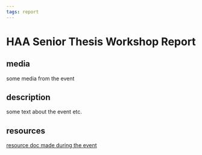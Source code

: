 ```yaml
---
tags: report
---
```


# HAA Senior Thesis Workshop Report

## media
some media from the event

## description
some text about the event etc.

## resources
[resource doc made during the event](https://hackmd.io/7xt1pxyhTJigL-LLzsAEOQ)